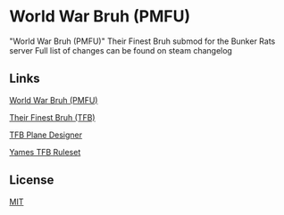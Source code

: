# World War Bruh (PMFU)
"World War Bruh (PMFU)" Their Finest Bruh submod for the Bunker Rats server
Full list of changes can be found on steam changelog
 
## Links

[World War Bruh (PMFU)](https://steamcommunity.com/sharedfiles/filedetails/?id=2903143741)

[Their Finest Bruh (TFB)](https://steamcommunity.com/workshop/filedetails/?id=2559317737)

[TFB Plane Designer](https://steamcommunity.com/sharedfiles/filedetails/?id=2897704040)

[Yames TFB Ruleset](https://docs.google.com/document/d/1rPelZf4IzChBRSCaaCi09ODUm0bmlFgM5nLrCFBmdJg)

## License

[MIT](https://choosealicense.com/licenses/mit/)
